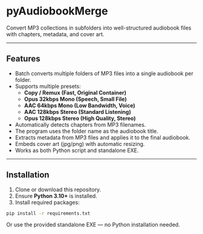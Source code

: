 # pyAudiobookMerge
Convert MP3 collections in subfolders into well-structured audiobook files with chapters, metadata, and cover art.

---

## Features

- Batch converts multiple folders of MP3 files into a single audiobook per folder.
- Supports multiple presets:
  - **Copy / Remux (Fast, Original Container)**
  - **Opus 32kbps Mono (Speech, Small File)**
  - **AAC 64kbps Mono (Low Bandwidth, Voice)**
  - **AAC 128kbps Stereo (Standard Listening)**
  - **Opus 128kbps Stereo (High Quality, Stereo)**
- Automatically detects chapters from MP3 filenames.
- The program uses the folder name as the audiobook title.
- Extracts metadata from MP3 files and applies it to the final audiobook.
- Embeds cover art (jpg/png) with automatic resizing.
- Works as both Python script and standalone EXE.

---

## Installation

1. Clone or download this repository.
2. Ensure **Python 3.10+** is installed.
3. Install required packages:

```bash
pip install -r requirements.txt
```
Or use the provided standalone EXE — no Python installation needed.

